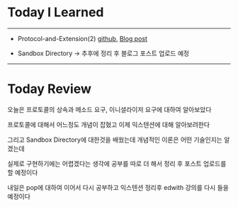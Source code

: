 # Today I Learned

---

- Protocol-and-Extension(2) [github](https://github.com/VincentGeranium/VincentGeranium.github.io/blob/master/_posts/2019-06-17-Protocol-and-Extensions-2.markdown), [Blog post](https://vincentgeranium.github.io/ios,/swift/2019/06/17/Protocol-and-Extensions-2.html)

- Sandbox Directory -> 추후에 정리 후 블로그 포스트 업로드 예정

---

# Today Review

오늘은 프로토콜의 상속과 메소드 요구, 이니셜라이저 요구에 대하여 알아보았다

프로토콜에 대해서 어느정도 개념이 잡혔고 이제 익스텐션에 대해 알아보려한다

그리고 Sandbox Directory에 대한것을 배웠는데 개념적인 이론은 어떤 기술인지는 알겠는데

실제로 구현하기에는 어렵겠다는 생각에 공부를 따로 더 해서 정리 후 포스트 업로드를 할 예정이다

내일은 pop에 대하여 이어서 다시 공부하고 익스텐션 정리후 edwith 강의를 다시 들을 예정이다